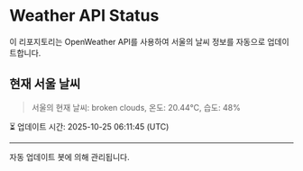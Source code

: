 
# Weather API Status

이 리포지토리는 OpenWeather API를 사용하여 서울의 날씨 정보를 자동으로 업데이트합니다.

## 현재 서울 날씨
> 서울의 현재 날씨: broken clouds, 온도: 20.44°C, 습도: 48%

⏳ 업데이트 시간: 2025-10-25 06:11:45 (UTC)

---
자동 업데이트 봇에 의해 관리됩니다.
